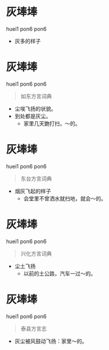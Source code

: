 # 灰埲埲
huei1 pon6 pon6
- 灰多的样子

# 灰埲埲
huei1 pon6 pon6
> 如东方言词典
- 尘埃飞扬的状貌。
- 到处都是灰尘。
  - 家里几天朆打扫，～的。

# 灰埲埲
huei1 pon6 pon6
> 东台方言词典
- 烟灰飞起的样子
  - 会堂里不曾洒水就扫地，就会～的。

# 灰埲埲
huei1 pon6 pon6
> 兴化方言词典
- 尘土飞扬
  - 以前的土公路，汽车一过～的。

# 灰埲埲
huei1 pon6 pon6
> 泰县方言志
- 灰尘被风鼓动飞扬：家里～的。
